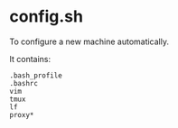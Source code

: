 # config.sh

To configure a new machine automatically.

It contains:
```
.bash_profile
.bashrc
vim
tmux
lf
proxy*
```
